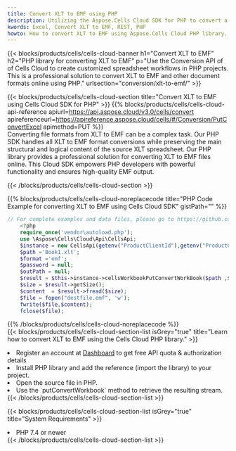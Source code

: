 ```yaml
---
title: Convert XLT to EMF using PHP 
description: Utilizing the Aspose.Cells Cloud SDK for PHP to convert a XLT format file to a EMF format file. 
kwords: Excel, Convert XLT to EMF, REST, PHP
howto: How to convert XLT to EMF using Aspose.Cells Cloud PHP library.
---
```



{{< blocks/products/cells/cells-cloud-banner h1="Convert XLT to EMF" h2="PHP library for converting XLT to EMF" p="Use the Conversion API of of Cells Cloud to create customized spreadsheet workflows in PHP projects. This is a professional solution to convert XLT to EMF and other document formats online using PHP." urlsection="conversion/xlt-to-emf/" >}}

{{< blocks/products/cells/cells-cloud-section  title="Convert XLT to EMF using Cells Cloud SDK for PHP" >}}
{{% blocks/products/cells/cells-cloud-api-reference  apiurl=https://api.aspose.cloud/v3.0/cells/convert  apireferenceurl=https://apireference.aspose.cloud/cells/#/Conversion/PutConvertExcel  apimethod=PUT %}}
<br/>
Converting file formats from XLT to EMF can be a complex task. Our PHP SDK handles all XLT to EMF format conversions while preserving the main structural and logical content of the source XLT spreadsheet. Our PHP library provides a professional solution for converting XLT to EMF files online. This Cloud SDK empowers PHP developers with powerful functionality and ensures high-quality EMF output.

{{< /blocks/products/cells/cells-cloud-section >}}

{{% blocks/products/cells/cells-cloud-noreplacecode title="PHP Code Example for converting XLT to EMF using Cells Cloud SDK" gistPath="" %}}
 
```php
// For complete examples and data files, please go to https://github.com/aspose-cells-cloud/aspose-cells-cloud-php/
    <?php
    require_once('vendor\autoload.php');
    use \Aspose\Cells\Cloud\Api\CellsApi;
    $instance = new CellsApi(getenv("ProductClientId"),getenv("ProductClientSecret"));
    $path ='Book1.xlt';    
    $format ='emf';
    $password = null;
    $outPath = null;      
    $result = $this->instance->cellsWorkbookPutConvertWorkBook($path ,$format, $password,  $outPath);
    $size = $result->getSize();
    $content  = $result->fread($size);
    $file = fopen("destfile.emf", 'w');
    fwrite($file,$content);
    fclose($file);
```
 
{{% /blocks/products/cells/cells-cloud-noreplacecode  %}}
<br/>
{{< blocks/products/cells/cells-cloud-section-list isGrey="true"  title="Learn how to convert XLT to EMF using the Cells Cloud PHP library." >}}
<li>Register an account at <a href="https://dashboard.aspose.cloud/">Dashboard</a> to get free API quota & authorization details</li>
<li>Install PHP library and add the reference (import the library) to your project.</li>
<li>Open the source file in PHP.</li>
<li>Use the `putConvertWorkbook` method to retrieve the resulting stream.</li>
{{< /blocks/products/cells/cells-cloud-section-list >}}

{{< blocks/products/cells/cells-cloud-section-list isGrey="true"  title="System Requirements" >}}
<li>PHP 7.4 or newer</li>
{{< /blocks/products/cells/cells-cloud-section-list >}}
